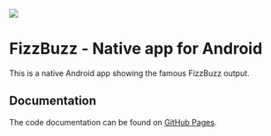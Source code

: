 ![](https://img.shields.io/github/license/Drako/fizzbuzz-app.svg?style=flat)

# FizzBuzz - Native app for Android

This is a native Android app showing the famous FizzBuzz output.

## Documentation

The code documentation can be found on [GitHub Pages](https://drako.github.io/fizzbuzz-app/fizzbuzz/).
